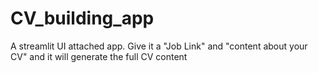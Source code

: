 # CV_building_app
A streamlit UI attached app. Give it a "Job Link" and "content about your CV" and it will generate the full CV content
